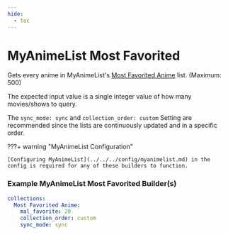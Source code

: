 ```yaml
---
hide:
  - toc
---
```

# MyAnimeList Most Favorited

Gets every anime in MyAnimeList's [Most Favorited Anime](https://myanimelist.net/topanime.php?type=favorite) list. (Maximum: 500)

The expected input value is a single integer value of how many movies/shows to query.

The `sync_mode: sync` and `collection_order: custom` Setting are recommended since the lists are continuously updated and in a specific order. 

???+ warning "MyAnimeList Configuration"

    [Configuring MyAnimeList](../../../config/myanimelist.md) in the config is required for any of these builders to function.

### Example MyAnimeList Most Favorited Builder(s)

```yaml
collections:
  Most Favorited Anime:
    mal_favorite: 20
    collection_order: custom
    sync_mode: sync
```
